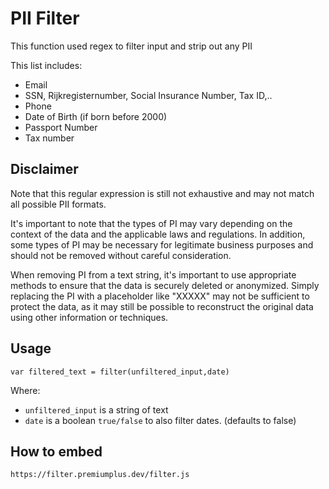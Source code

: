 # PII Filter

This function used regex to filter input and strip out any PII

This list includes:
- Email
- SSN, Rijkregisternumber, Social Insurance Number, Tax ID,..
- Phone
- Date of Birth (if born before 2000)
- Passport Number
- Tax number

## Disclaimer
Note that this regular expression is still not exhaustive and may not match all possible PII formats. 

It's important to note that the types of PI may vary depending on the context of the data and the applicable laws and regulations. In addition, some types of PI may be necessary for legitimate business purposes and should not be removed without careful consideration.

When removing PI from a text string, it's important to use appropriate methods to ensure that the data is securely deleted or anonymized. Simply replacing the PI with a placeholder like "XXXXX" may not be sufficient to protect the data, as it may still be possible to reconstruct the original data using other information or techniques.

## Usage
`var filtered_text = filter(unfiltered_input,date)`

Where:
- `unfiltered_input` is a string of text
- `date` is a boolean `true/false` to also filter dates. (defaults to false)

## How to embed
`https://filter.premiumplus.dev/filter.js`
